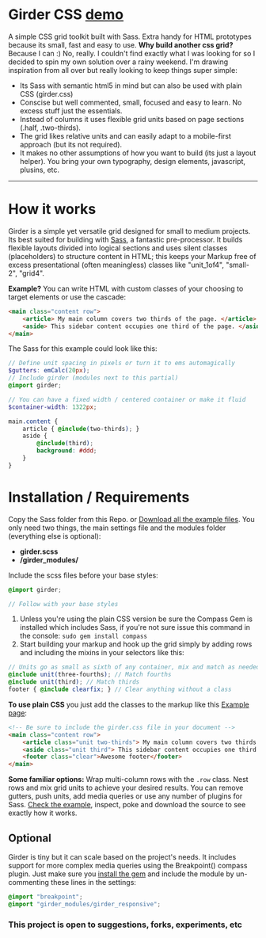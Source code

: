 Girder CSS [demo](http://comfypixel.com/Girder/)
====================

A simple CSS grid toolkit built with Sass. Extra handy for HTML prototypes because its small, fast and easy to use. **Why build another css grid?** Because I can :) No, really. I couldn't find exactly what I was looking for so I decided to spin my own solution over a rainy weekend. I'm drawing inspiration from all over but really looking to keep things super simple:

* Its Sass with semantic html5 in mind but can also be used with plain CSS (girder.css)
* Conscise but well commented, small, focused and easy to learn. No excess stuff just the essentials.
* Instead of columns it uses flexible grid units based on page sections (.half, .two-thirds).
* The grid likes relative units and can easily adapt to a mobile-first approach (but its not required).
* It makes no other assumptions of how you want to build (its just a layout helper). You bring your own typography, design elements, javascript, plusins, etc.

---

# How it works
Girder is a simple yet versatile grid designed for small to medium projects. Its best suited for building with <a href="http://sass-lang.com/">Sass</a>, a fantastic pre-processor. It builds flexible layouts divided into logical sections and uses silent classes (placeholders) to structure content in HTML; this keeps your Markup free of excess presentational (often meaningless) classes like "unit_1of4", "small-2", "grid4".

**Example?**
You can write HTML with custom classes of your choosing to target elements or use the cascade:
```HTML
<main class="content row">
	<article> My main column covers two thirds of the page. </article>
	<aside> This sidebar content occupies one third of the page. </aside>
</main>
```
The Sass for this example could look like this:
```SCSS
// Define unit spacing in pixels or turn it to ems automagically
$gutters: emCalc(20px);
// Include girder (modules next to this partial)
@import girder;

// You can have a fixed width / centered container or make it fluid
$container-width: 1322px;

main.content {
	article { @include(two-thirds); }
	aside {
		@include(third);
		background: #ddd;
	}
}
```
# Installation / Requirements
Copy the Sass folder from this Repo. or [Download all the example files](http://comfypixel.com/Girder/Girder_example_files_v05.zip). You only need two things, the main settings file and the modules folder (everything else is optional):

*	**girder.scss**
*	**/girder_modules/**

Include the scss files before your base styles:
```SCSS
@import girder;

// Follow with your base styles
```

1. Unless you're using the plain CSS version be sure the Compass Gem is installed which includes Sass, if you're not sure issue this command in the console: ```sudo gem install compass```
2. Start building your markup and hook up the grid simply by adding rows and including the mixins in your selectors like this:

```SCSS
// Units go as small as sixth of any container, mix and match as needed
@include unit(three-fourths); // Match fourths
@include unit(third); // Match thirds
footer { @include clearfix; } // Clear anything without a class
```

**To use plain CSS** you just add the classes to the markup like this [Example page](http://comfypixel.com/Girder/example-css.html):
```HTML
<!-- Be sure to include the girder.css file in your document -->
<main class="content row">
	<article class="unit two-thirds"> My main column covers two thirds of the page. </article>
	<aside class="unit third"> This sidebar content occupies one third of the page. </aside>
	<footer class="clear">Awesome footer</footer>
</main>
```

**Some familiar options:** Wrap multi-column rows with the ```.row``` class. Nest rows and mix grid units to achieve your desired results. You can remove gutters, push units, add media queries or use any number of plugins for Sass. [Check the example](http://comfypixel.com/Girder/), inspect, poke and download the source to see exactly how it works.

## Optional
Girder is tiny but it can scale based on the project's needs. It includes support for more complex media queries using the Breakpoint() compass plugin. Just make sure you [install the gem](http://rubygems.org/gems/breakpoint) and include the module by un-commenting these lines in the settings:

````SCSS
@import "breakpoint";
@import "girder_modules/girder_responsive";
````

### This project is open to suggestions, forks, experiments, etc
